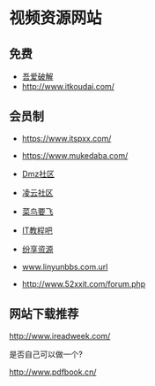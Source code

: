 # 视频资源网站
## 免费
- [吾爱破解](https://www.52pojie.cn/)
- http://www.itkoudai.com/

## 会员制

- https://www.itspxx.com/

- https://www.mukedaba.com/
- [Dmz社区](http://www.dmzshequ.com/)
- [凌云社区](http://www.linyunbbs.com/)  
- [菜鸟要飞](http://www.newbiefly.com/)
- [IT教程吧](https://www.itjc8.com/)
- [纷享资源](http://www.fxziku.com/)
- www.linyunbbs.com.url
- http://www.52xxit.com/forum.php



## 网站下载推荐

http://www.ireadweek.com/

是否自己可以做一个?

http://www.pdfbook.cn/